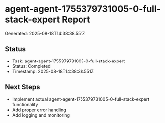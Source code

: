 # agent-agent-1755379731005-0-full-stack-expert Report

Generated: 2025-08-18T14:38:38.551Z

## Status
- Task: agent-agent-1755379731005-0-full-stack-expert
- Status: Completed
- Timestamp: 2025-08-18T14:38:38.551Z

## Next Steps
- Implement actual agent-agent-1755379731005-0-full-stack-expert functionality
- Add proper error handling
- Add logging and monitoring
